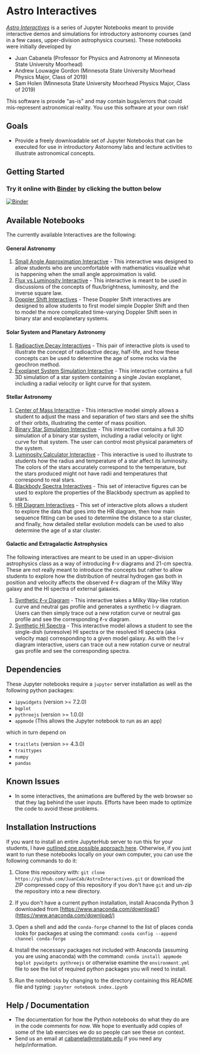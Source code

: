 Astro Interactives
==================

[*Astro Interactives*](https://juancab.github.io/AstroInteractives/) is a series of Jupyter Notebooks meant to provide 
interactive demos and simulations for introductory astronomy courses (and in a few cases, upper-division astrophysics courses).  These notebooks were initially developed by 
- Juan Cabanela (Professor for Physics and Astronomy at Minnesota State University Moorhead)
- Andrew Louwagie Gordon (Minnesota State University Moorhead Physics Major, Class of 2019)
- Sam Holen (Minnesota State University Moorhead Physics Major, Class of 2019)

This software is provide "as-is" and may contain bugs/errors that could  mis-represent astronomical reality.  You use this software at your own risk!

Goals
-----

-   Provide a freely downloadable set of Jupyter Notebooks that can be executed for use in introductory Astornomy labs and lecture activities to illustrate astronomical concepts.

Getting Started
---------------

### Try it online with [Binder](http://mybinder.org/) by clicking the button below

[![Binder](https://mybinder.org/badge.svg)](https://mybinder.org/v2/gh/JuanCab/AstroInteractives/master?filepath=index.ipynb)


Available Notebooks
-------------------
The currently available Interactives are the following:

#### General Astronomy
1. [Small Angle Approximation Interactive](Interactives/SmallAngleEquation.ipynb) - This interactive was designed to allow students who are uncomfortable with mathematics visualize what is happening when the small angle approximation is valid.
2. [Flux vs.Luminosity Interactive](Interactives/FluxVsLuminositySimulation.ipynb) - This interactive is meant to be used in discussions of the concepts of flux/brightness, luminosity, and the inverse square law.
3. [Doppler Shift Interactives](Interactives/DopplerShift.ipynb) - These Doppler Shift interactives are designed to allow students to first model simple Doppler Shift and then to model the more complicated time-varying Doppler Shift seen in binary star and exoplanetary systems.

#### Solar System and Planetary Astronomy
1. [Radioactive Decay Interactives](Interactives/Radioactivity.ipynb)  - This pair of interactive plots is used to illustrate the concept of radioactive decay, half-life, and how these concepts can be used to determine the age of some rocks via the geochron method.
2. [Exoplanet System Simulation Interactive](Interactives/Exoplanet_Sim.ipynb) -  This interactive contains a full 3D simulation of a star system containing a single Jovian exoplanet, including a radial velocity or light curve for that system. 

#### Stellar Astronomy
1. [Center of Mass Interactive](Interactives/Center_of_Mass.ipynb) - This interactive model simply allows a student to adjust the mass and separation of two stars and see the shifts of their orbits, illustrating the center of mass position.
2. [Binary Star Simulation Interactive](Interactives/Binary_Star_Sim.ipynb) -  This interactive contains a full 3D simulation of a binary star system, including a radial velocity or light curve for that system.  The user can control most physical parameters of the system.
3. [Luminosity Calculator Interactive](Interactives/LuminosityCalculator.ipynb)  - This interactive is used to illustrate to students how the radius and temperature of a star affect its luminosity.  The colors of the stars accurately correspond to the temperature, but the stars produced might not have radii and temperatures that correspond to real stars.
4. [Blackbody Spectra Interactives](Interactives/Blackbody_Simulation.ipynb) - This set of interactive figures can be used to explore the properties of the Blackbody spectrum as applied to stars.  
5. [HR Diagram Interactives](Interactives/HR_Diagram.ipynb) - This set of interactive plots allows a student to explore the data that goes into the HR diagram, then how main sequence fitting can be used to determine the distance to a star cluster, and finally, how detailed stellar evolution models can be used to also determine the age of a star cluster.


#### Galactic and Extragalactic Astrophysics

The following interactives are meant to be used in an upper-division astrophysics class as a way of introducing $\ell$-v diagrams and 21-cm spectra.  These are not really meant to introduce the concepts but rather to allow students to explore how the distribution of neutral hydrogen gas both in position and velocity affects the observed $\ell$-v diagram of the Milky Way galaxy and the HI spectra of external galaxies.
1. [Synthetic $\ell$-v Diagram](Interactives/Synthetic_LV_Diagram.ipynb) -  This interactive takes a Milky Way-like rotation curve and neutral gas profile and generates a synthetic l-v diagram.  Users can then simply trace out a new rotation curve or neutral gas profile and see the corresponding $\ell$-v diagram.
2. [Synthetic HI Spectra](Interactives/Synthetic_Galaxy_HI_Spectra.ipynb) - This interactive model allows a student to see the single-dish (unresolve) HI spectra or the resolved HI spectra (aka velocity map) corresponding to a given model galaxy.  As with the l-v diagram interactive, users can  trace out a new rotation curve or neutral gas profile and see the corresponding spectra.


Dependencies
------------

These Jupyter notebooks require a `jupyter` server installation as well as the following python packages:

- `ipywidgets` (version >= 7.2.0)
- `bqplot`
- `pythreejs` (version >= 1.0.0)
- `appmode` (This allows the Jupyter notebook to run as an app)

which in turn depend on

- `traitlets` (version >= 4.3.0)
- `traittypes`
- `numpy`
- `pandas`


Known Issues
------------
- In some interactives, the animations are buffered by the web browser so that they lag behind the user inputs.  Efforts have been made to optimize the code to avoid these problems.

Installation Instructions
-------------------------------
If you want to install an entire JupyterHub server to run this for your students, I have [outlined one possible approach here](https://github.com/JuanCab/TLJH_AstroInteractives_Instructions).  Otherwise, if you just want to run these notebooks locally on your own computer, you can use the following commands to do it:

1. Clone this repository with:
   `git clone https://github.com/JuanCab/AstroInteractives.git`
   or download the ZIP compressed copy of this repository if you don't have `git` and un-zip the repository into a new directory.

2. If you don't have a current python installation, install Anaconda Python 3 downloaded from [https://www.anaconda.com/download/](https://www.anaconda.com/download/)

3. Open a shell and add the `conda-forge` channel to the list of places conda looks for packages at using the command: 
   `conda config --append channel conda-forge`
    
4. Install the necessary packages not included with Anaconda (assuming you are using anaconda) with the command: 
   `conda install appmode bqplot pywidgets pythreejs` 
    or otherwise examine the `environment.yml` file to see the list of required python packages you will need to install.
    
5. Run the notebooks by changing to the directory containing this README file and typing: 
    `jupyter notebook index.ipynb`

Help / Documentation
--------------------

- The documentation for how the Python notebooks do what they do are in the code comments for now.  We hope to eventually add copies of some of the lab exercises we do so people can see these on context.
- Send us an email at cabanela@mnstate.edu if you need any help/information.

